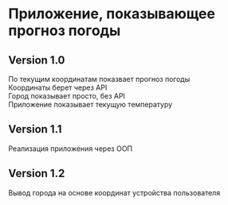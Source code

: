 # Приложение, показывающее прогноз погоды

## Version 1.0

По текущим координатам показвает прогноз погоды  
Координаты берет через API  
Город показывает просто, без API  
Приложение показывает текущую температуру

## Version 1.1

Реализация приложения через ООП

## Version 1.2

Вывод города на основе координат устройства пользователя